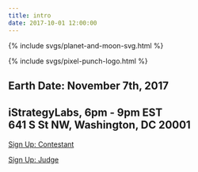 ```yaml
---
title: intro
date: 2017-10-01 12:00:00
---
```


{% include svgs/planet-and-moon-svg.html %}

<div class="logo">
  {% include svgs/pixel-punch-logo.html %}
</div>

## Earth Date: November 7th, 2017

## iStrategyLabs, 6pm - 9pm EST <br />641 S St NW, Washington, DC 20001

<a class="sign-up-button" href="https://t.co/XM41qCp4Dt" target="_">Sign Up: Contestant</a>

<a class="sign-up-button" href="https://t.co/U8uxcetvhE" target="_">Sign Up: Judge</a>
